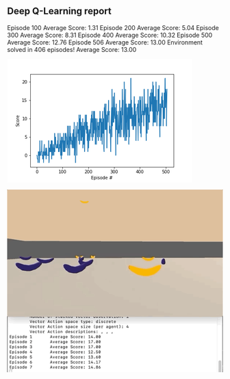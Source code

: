## Deep Q-Learning report

Episode 100	Average Score: 1.31
Episode 200	Average Score: 5.04
Episode 300	Average Score: 8.31
Episode 400	Average Score: 10.32
Episode 500	Average Score: 12.76
Episode 506	Average Score: 13.00
Environment solved in 406 episodes!	Average Score: 13.00



![png](model_500.png)

![Agent](./play.gif)

